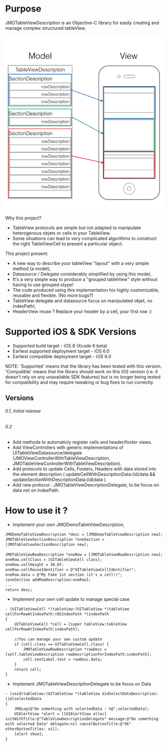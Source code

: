# Purpose

JMOTableViewDescription is an Objective-C library for easily creating and manage complex structured tableView.

![Image](screenshots/concept.png)

Why this project?
* TableView protocols are simple but not adapted to manipulate heterogenous objets or cells in your TableView.
* Some situations can lead to very complicated algorithms to construct the right TableViewCell to present a particular object.

This project present:
* A new way to describe your tableView "layout" with a very simple method (a model),
* Datasource / Delegate considerably simplified by using this model,
* It's a very simple way to produce a "grouped tableView" style without having to use grouped stype!
* The code produced using this implementation his highly customizable, reusable and flexible. (No more bugs?)
* TableView delegate and datasource focus on manipulated objet, no indexPath!, 
* HeaderView reuse ? Replace your header by a cell, your first row :) 

# Supported iOS & SDK Versions

* Supported build target - iOS 8 (Xcode 6 beta)
* Earliest supported deployment target - iOS 6.0
* Earliest compatible deployment target - iOS 6.0

NOTE: 'Supported' means that the library has been tested with this version. 'Compatible' means that the library should work on this iOS version (i.e. it doesn't rely on any unavailable SDK features) but is no longer being tested for compatibility and may require tweaking or bug fixes to run correctly.


## Versions

###### 0.1, Initial release
###### 0.2  
* Add methods to automaticly register cells and header/footer views.
* Add ViewControllers with generic implementations of UITableViewDatasource/delegate
  (JMOViewControllerWithTableViewDescription, JMOTableViewControllerWithTableViewDescription).
* Add protocols to update Cells, Footers, Headers with data stored into the element description
  ( updateCellWithDescriptionData:(id)data && updateSectionWithDescriptionData:(id)data ).
* Add new protocol : JMOTableViewDescriptionDelegate, to be focus on data not on indexPath.

# How to use it ?
 * Implement your own JMODemoTableViewDescription,
```objc
JMODemoTableViewDescription *desc = [JMODemoTableViewDescription new];
JMOTableViewSectionDescription *oneSection = [JMOTableViewSectionDescription new];

JMOTableViewRowDescription *oneRow = [JMOTableViewRowDescription new];
oneRow.cellClass = [UITableViewCell class];
oneRow.cellHeight = 30.0f;
oneRow.cellReuseIdentifier = @"UITableViewCellIdentifier";
oneRow.data = @"My Fake 1st section (it's a cell!)";
[oneSection addRowDescription:oneRow];
...
return desc;
```

 * Implement your own cell update to manage special case
```objc
- (UITableViewCell *)tableView:(UITableView *)tableView cellForRowAtIndexPath:(NSIndexPath *)indexPath
{
    UITableViewCell *cell = [super tableView:tableView cellForRowAtIndexPath:indexPath];
    
    //You can manage your own custom update
    if (cell.class == UITableViewCell.class) {
        JMOTableViewRowDescription *rowDesc = [self.tableViewDescription rowDescriptionForIndexPath:indexPath];
        cell.textLabel.text = rowDesc.data;
    } 
    return cell;
}
```

 * Implement JMOTableViewDescriptionDelegate to be focus on Data
```objc
- (void)tableView:(UITableView *)tableView didSelectDataDescription:(id)selectedData
{
    JMOLog(@"Do something with selectedData : %@",selectedData);
    UIAlertView *alert = [[UIAlertView alloc] initWithTitle:@"TableViewDescriptionDelegate" message:@"Do something with selected Data" delegate:nil cancelButtonTitle:@"Ok" otherButtonTitles: nil];
    [alert show];
}
```

